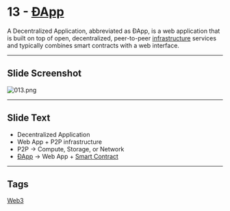 # 13 - [ÐApp](Dapp.md)


A Decentralized Application, abbreviated as ÐApp, is a web application that is built on top of open, decentralized, peer-to-peer [infrastructure](Infrastructure.md) services and typically combines smart contracts with a web interface.

___
## Slide Screenshot
![013.png](../../images/1.Ethereum%20101/013.png)
___
## Slide Text
- Decentralized Application
- Web App + P2P infrastructure
- P2P -> Compute, Storage, or Network
- [ÐApp](Dapp.md) -> Web App + [Smart Contract](Smart%20Contracts.md)

___
## Tags
[Web3](Web3.md)